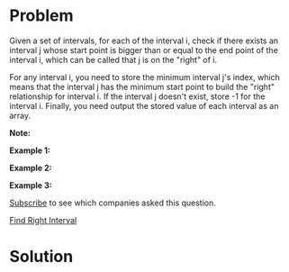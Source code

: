 
# Problem

Given a set of intervals, for each of the interval i, check if there exists an
interval j whose start point is bigger than or equal to the end point of the
interval i, which can be called that j is on the "right" of i.

For any interval i, you need to store the minimum interval j's index, which
means that the interval j has the minimum start point to build the "right"
relationship for interval i. If the interval j doesn't exist, store -1 for the
interval i. Finally, you need output the stored value of each interval as an
array.

**Note:**  

**Example 1:**  

**Example 2:**  

**Example 3:**  

[Subscribe](/subscribe/) to see which companies asked this question.



[Find Right Interval](https://leetcode.com/problems/find-right-interval)

# Solution



